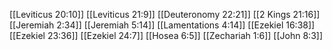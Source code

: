 [[Leviticus 20:10]]
[[Leviticus 21:9]]
[[Deuteronomy 22:21]]
[[2 Kings 21:16]]
[[Jeremiah 2:34]]
[[Jeremiah 5:14]]
[[Lamentations 4:14]]
[[Ezekiel 16:38]]
[[Ezekiel 23:36]]
[[Ezekiel 24:7]]
[[Hosea 6:5]]
[[Zechariah 1:6]]
[[John 8:3]]
